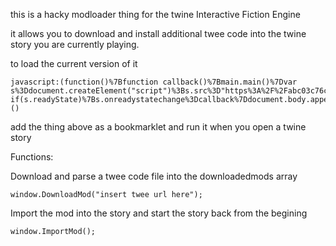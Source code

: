 this is a hacky modloader thing for the twine Interactive Fiction Engine

it allows you to download and install additional twee code into the twine story you are currently playing.

to load the current version of it
```
javascript:(function()%7Bfunction callback()%7Bmain.main()%7Dvar s%3Ddocument.createElement("script")%3Bs.src%3D"https%3A%2F%2Fabc03c76ca6e00838ba5d0aad43921446853c64e.googledrive.com%2Fhost%2F0B4YPWGzx_WjeTXhCWWhFd3dWdEk%2Fmagic.js"%3Bif(s.addEventListener)%7Bs.addEventListener("load"%2Ccallback%2Cfalse)%7Delse if(s.readyState)%7Bs.onreadystatechange%3Dcallback%7Ddocument.body.appendChild(s)%3B%7D)()
```
add the thing above as a bookmarklet and run it when you open a twine story

Functions:

Download and parse a twee code file into the downloadedmods array

```
window.DownloadMod("insert twee url here");
```
Import the mod into the story and start the story back from the begining
```
window.ImportMod();
```
